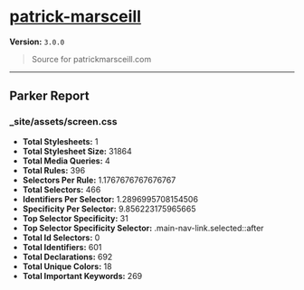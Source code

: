 # [patrick-marsceill]( http://patrickmarsceill.com )

**Version:** `3.0.0`

> Source for patrickmarsceill.com

* * *

## Parker Report

### _site/assets/screen.css

- **Total Stylesheets:** 1
- **Total Stylesheet Size:** 31864
- **Total Media Queries:** 4
- **Total Rules:** 396
- **Selectors Per Rule:** 1.1767676767676767
- **Total Selectors:** 466
- **Identifiers Per Selector:** 1.2896995708154506
- **Specificity Per Selector:** 9.856223175965665
- **Top Selector Specificity:** 31
- **Top Selector Specificity Selector:** .main-nav-link.selected::after
- **Total Id Selectors:** 0
- **Total Identifiers:** 601
- **Total Declarations:** 692
- **Total Unique Colors:** 18
- **Total Important Keywords:** 269
